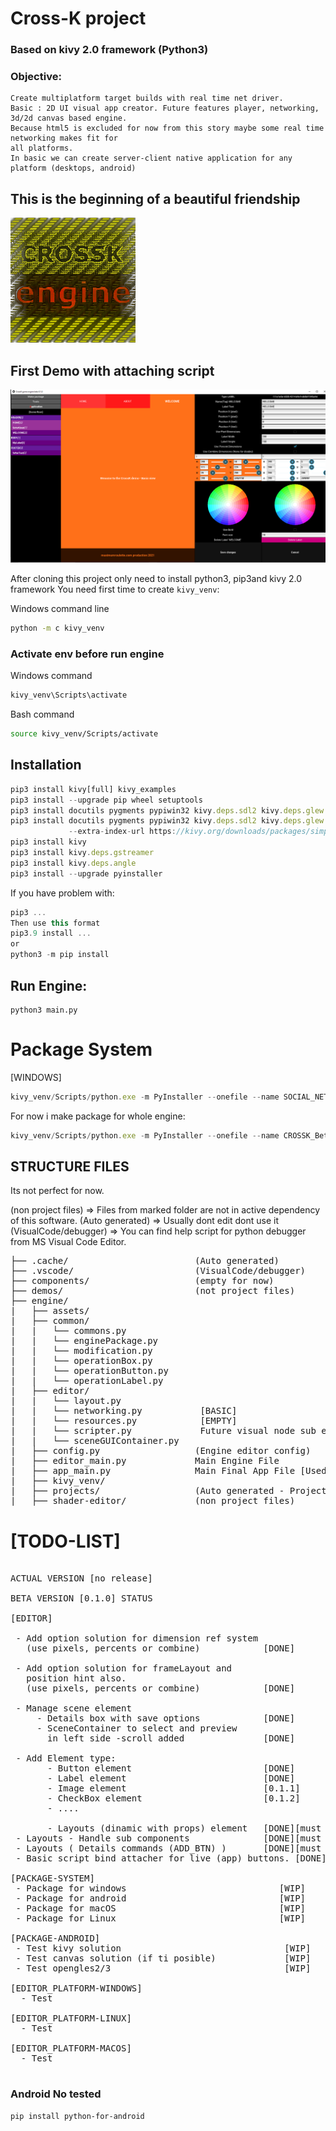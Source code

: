 
# Cross-K project
### Based on kivy 2.0 framework (Python3)
### Objective:
    Create multiplatform target builds with real time net driver.
    Basic : 2D UI visual app creator. Future features player, networking, 3d/2d canvas based engine.
    Because html5 is excluded for now from this story maybe some real time networking makes fit for 
    all platforms. 
    In basic we can create server-client native application for any platform (desktops, android)

## This is the beginning of a beautiful friendship
![](https://github.com/zlatnaspirala/cross-k/blob/master/engine/assets/logo/logo.png)

## First Demo with attaching script
![](https://github.com/zlatnaspirala/cross-k/blob/master/non-project-files/CROSSK_APP_ENGINE_BETA.png)

After cloning this project only need to install python3, pip3and kivy 2.0 framework
You need first time to create `kivy_venv`:

Windows command line
```cmd
python -m c kivy_venv
```
### Activate env before run engine
Windows command
```cmd
kivy_venv\Scripts\activate
```
Bash command
```bash
source kivy_venv/Scripts/activate
```

## Installation

```js
pip3 install kivy[full] kivy_examples
pip3 install --upgrade pip wheel setuptools
pip3 install docutils pygments pypiwin32 kivy.deps.sdl2 kivy.deps.glew --user
pip3 install docutils pygments pypiwin32 kivy.deps.sdl2 kivy.deps.glew 
             --extra-index-url https://kivy.org/downloads/packages/simple/
pip3 install kivy
pip3 install kivy.deps.gstreamer
pip3 install kivy.deps.angle
pip3 install --upgrade pyinstaller
```

If you have problem with:
```js
pip3 ...
Then use this format
pip3.9 install ...
or
python3 -m pip install
```

## Run Engine:

```
python3 main.py
```

# Package System

[WINDOWS]

```js
kivy_venv/Scripts/python.exe -m PyInstaller --onefile --name SOCIAL_NETWORK_TEST --distpath packages/projectTest --workpath .cache/ app.py
```

For now i make package for whole engine:

```js
kivy_venv/Scripts/python.exe -m PyInstaller --onefile --name CROSSK_Beta --distpath packages/projectTest --workpath .cache/ main.py
```



## STRUCTURE FILES
 Its not perfect for now.

(non project files) => Files from marked folder are not in active dependency 
 of this software.
(Auto generated)    => Usually dont edit dont use it
(VisualCode/debugger)  => You can find help script for python debugger
from MS Visual Code Editor.

<pre>
├── .cache/                        (Auto generated)
├── .vscode/                       (VisualCode/debugger)
├── components/                    (empty for now)
├── demos/                         (not project files)
├── engine/
|   ├── assets/
|   ├── common/
|   |   └── commons.py
|   |   └── enginePackage.py
|   |   └── modification.py
|   |   └── operationBox.py
|   |   └── operationButton.py
|   |   └── operationLabel.py
|   ├── editor/
|   |   └── layout.py
|   |   └── networking.py           [BASIC]
|   |   └── resources.py            [EMPTY]
|   |   └── scripter.py             Future visual node sub editor
|   |   └── sceneGUIContainer.py
|   ├── config.py                  (Engine editor config)
|   ├── editor_main.py             Main Engine File
|   ├── app_main.py                Main Final App File [Used for package procces]
|   ├── kivy_venv/
|   ├── projects/                  (Auto generated - Project files)
|   ├── shader-editor/             (non project files)
</pre>


# [TODO-LIST]

<pre>

ACTUAL VERSION [no release]

BETA VERSION [0.1.0] STATUS

[EDITOR]

 - Add option solution for dimension ref system
   (use pixels, percents or combine)            [DONE]

 - Add option solution for frameLayout and 
   position hint also.
   (use pixels, percents or combine)            [DONE]

 - Manage scene element 
     - Details box with save options            [DONE]
     - SceneContainer to select and preview
       in left side -scroll added               [DONE]

 - Add Element type:
       - Button element                         [DONE]
       - Label element                          [DONE]
       - Image element                          [0.1.1]
       - CheckBox element                       [0.1.2]
       - ....

       - Layouts (dinamic with props) element   [DONE][must be upgraded]
 - Layouts - Handle sub components              [DONE][must be upgraded]
 - Layouts ( Details commands (ADD_BTN) )       [DONE][must be upgraded]
 - Basic script bind attacher for live (app) buttons. [DONE]

[PACKAGE-SYSTEM]
 - Package for windows                             [WIP]
 - Package for android                             [WIP]
 - Package for macOS                               [WIP]
 - Package for Linux                               [WIP]

[PACKAGE-ANDROID]
 - Test kivy solution                               [WIP]
 - Test canvas solution (if ti posible)             [WIP]
 - Test opengles2/3                                 [WIP]

[EDITOR_PLATFORM-WINDOWS]
  - Test

[EDITOR_PLATFORM-LINUX]
  - Test

[EDITOR_PLATFORM-MACOS]
  - Test

</pre>

### Android No tested
```
pip install python-for-android
```
